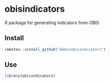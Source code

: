 # obisindicators
R package for generating indicators from OBIS

## Install

```r
remotes::install_github("mbon/obisindicators")
```

## Use

```r
library(obisindicators)
```

